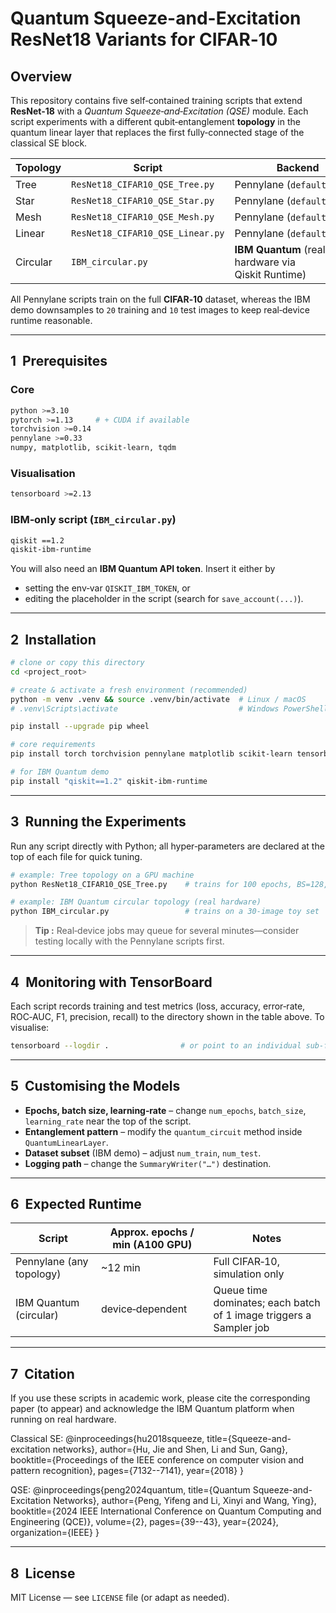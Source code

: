 # Quantum Squeeze-and-Excitation ResNet18 Variants for CIFAR‑10

## Overview

This repository contains five self‑contained training scripts that extend **ResNet‑18** with a *Quantum Squeeze‑and‑Excitation (QSE)* module.  Each script experiments with a different qubit‑entanglement **topology** in the quantum linear layer that replaces the first fully‑connected stage of the classical SE block.

| Topology | Script                           | Backend                                            | Default log dir                              |
| -------- | -------------------------------- | -------------------------------------------------- | -------------------------------------------- |
| Tree     | `ResNet18_CIFAR10_QSE_Tree.py`   | Pennylane (`default.qubit`)                        | `Topolo/QSEResNet18_Tree`                    |
| Star     | `ResNet18_CIFAR10_QSE_Star.py`   | Pennylane (`default.qubit`)                        | `QSEResNet18_Star`                           |
| Mesh     | `ResNet18_CIFAR10_QSE_Mesh.py`   | Pennylane (`default.qubit`)                        | `QSEResNet18_Mesh`                           |
| Linear   | `ResNet18_CIFAR10_QSE_Linear.py` | Pennylane (`default.qubit`)                        | `QSEResNet18_Linear`                         |
| Circular | `IBM_circular.py`                | **IBM Quantum** (real hardware via Qiskit Runtime) | `IBM/QSEResNet18_Circular`                   |

All Pennylane scripts train on the full **CIFAR‑10** dataset, whereas the IBM demo downsamples to `20` training and `10` test images to keep real‑device runtime reasonable.

---

## 1  Prerequisites

### Core

```bash
python >=3.10
pytorch >=1.13     # + CUDA if available
torchvision >=0.14
pennylane >=0.33
numpy, matplotlib, scikit‑learn, tqdm
```

### Visualisation

```bash
tensorboard >=2.13
```

### IBM‑only script (`IBM_circular.py`)

```bash
qiskit ==1.2
qiskit-ibm-runtime
```

You will also need an **IBM Quantum API token**. Insert it either by

* setting the env‑var `QISKIT_IBM_TOKEN`, or
* editing the placeholder in the script (search for `save_account(...)`).

---

## 2  Installation

```bash
# clone or copy this directory
cd <project_root>

# create & activate a fresh environment (recommended)
python -m venv .venv && source .venv/bin/activate  # Linux / macOS
# .venv\Scripts\activate                           # Windows PowerShell

pip install --upgrade pip wheel

# core requirements
pip install torch torchvision pennylane matplotlib scikit-learn tensorboard tqdm

# for IBM Quantum demo
pip install "qiskit==1.2" qiskit-ibm-runtime
```

---

## 3  Running the Experiments

Run any script directly with Python; all hyper‑parameters are declared at the top of each file for quick tuning.

```bash
# example: Tree topology on a GPU machine
python ResNet18_CIFAR10_QSE_Tree.py    # trains for 100 epochs, BS=128, LR=5e‑3

# example: IBM Quantum circular topology (real hardware)
python IBM_circular.py                 # trains on a 30‑image toy set
```

> **Tip :** Real‑device jobs may queue for several minutes—consider testing locally with the Pennylane scripts first.

---

## 4  Monitoring with TensorBoard

Each script records training and test metrics (loss, accuracy, error‑rate, ROC‑AUC, F1, precision, recall) to the directory shown in the table above.  To visualise:

```bash
tensorboard --logdir .                # or point to an individual sub‑folder
```

---

## 5  Customising the Models

* **Epochs, batch size, learning‑rate** – change `num_epochs`, `batch_size`, `learning_rate` near the top of the script.
* **Entanglement pattern** – modify the `quantum_circuit` method inside `QuantumLinearLayer`.
* **Dataset subset** (IBM demo) – adjust `num_train`, `num_test`.
* **Logging path** – change the `SummaryWriter("…")` destination.

---

## 6  Expected Runtime

| Script                   | Approx. epochs / min (A100 GPU) | Notes                                                              |
| ------------------------ | ------------------------------- | ------------------------------------------------------------------ |
| Pennylane (any topology) | \~12 min                        | Full CIFAR‑10, simulation only                                     |
| IBM Quantum (circular)   | device‑dependent                | Queue time dominates; each batch of 1 image triggers a Sampler job |

---

## 7  Citation

If you use these scripts in academic work, please cite the corresponding paper (to appear) and acknowledge the IBM Quantum platform when running on real hardware.

Classical SE: 
@inproceedings{hu2018squeeze,
  title={Squeeze-and-excitation networks},
  author={Hu, Jie and Shen, Li and Sun, Gang},
  booktitle={Proceedings of the IEEE conference on computer vision and pattern recognition},
  pages={7132--7141},
  year={2018}
}

QSE:
@inproceedings{peng2024quantum,
  title={Quantum Squeeze-and-Excitation Networks},
  author={Peng, Yifeng and Li, Xinyi and Wang, Ying},
  booktitle={2024 IEEE International Conference on Quantum Computing and Engineering (QCE)},
  volume={2},
  pages={39--43},
  year={2024},
  organization={IEEE}
}

---

## 8  License

MIT License — see `LICENSE` file (or adapt as needed).
